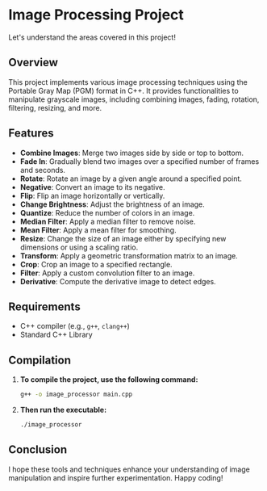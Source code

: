 # Image Processing Project
Let's understand the areas covered in this project!
## Overview

This project implements various image processing techniques using the Portable Gray Map (PGM) format in C++. It provides functionalities to manipulate grayscale images, including combining images, fading, rotation, filtering, resizing, and more.

## Features

- **Combine Images**: Merge two images side by side or top to bottom.
- **Fade In**: Gradually blend two images over a specified number of frames and seconds.
- **Rotate**: Rotate an image by a given angle around a specified point.
- **Negative**: Convert an image to its negative.
- **Flip**: Flip an image horizontally or vertically.
- **Change Brightness**: Adjust the brightness of an image.
- **Quantize**: Reduce the number of colors in an image.
- **Median Filter**: Apply a median filter to remove noise.
- **Mean Filter**: Apply a mean filter for smoothing.
- **Resize**: Change the size of an image either by specifying new dimensions or using a scaling ratio.
- **Transform**: Apply a geometric transformation matrix to an image.
- **Crop**: Crop an image to a specified rectangle.
- **Filter**: Apply a custom convolution filter to an image.
- **Derivative**: Compute the derivative image to detect edges.

## Requirements

- C++ compiler (e.g., `g++`, `clang++`)
- Standard C++ Library

## Compilation

1. **To compile the project, use the following command:**
   ```bash
   g++ -o image_processor main.cpp

2. **Then run the executable:**
   ```bash
   ./image_processor

## Conclusion

I hope these tools and techniques enhance your understanding of image manipulation and inspire further experimentation. Happy coding!



